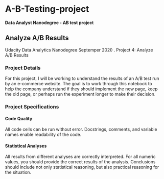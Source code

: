 # A-B-Testing-project
**Data Analyst Nanodegree - AB test project**


## Analyze A/B Results
Udacity Data Analytics Nanodegree Septemper 2020 . Project 4: Analyze A/B Results

### Project Details
For this project, I will be working to understand the results of an A/B test run by an e-commerce website. The goal is to work through this notebook to help the company understand if they should implement the new page, keep the old page, or perhaps run the experiment longer to make their decision.

### Project Specifications
#### Code Quality
All code cells can be run without error.
Docstrings, comments, and variable names enable readability of the code.
#### Statistical Analyses
All results from different analyses are correctly interpreted.
For all numeric values, you should provide the correct results of the analysis.
Conclusions should include not only statistical reasoning, but also practical reasoning for the situation.
